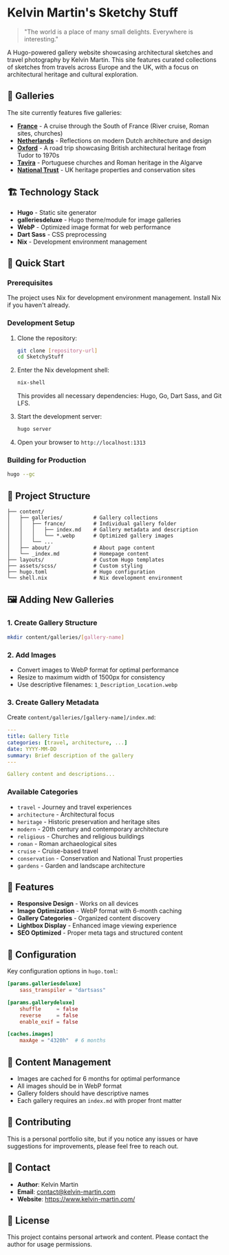 # Kelvin Martin's Sketchy Stuff

> "The world is a place of many small delights. Everywhere is interesting."

A Hugo-powered gallery website showcasing architectural sketches and travel photography by Kelvin Martin. This site features curated collections of sketches from travels across Europe and the UK, with a focus on architectural heritage and cultural exploration.

## 🎨 Galleries

The site currently features five galleries:

- **[France](content/galleries/france/)** - A cruise through the South of France (River cruise, Roman sites, churches)
- **[Netherlands](content/galleries/netherlands/)** - Reflections on modern Dutch architecture and design
- **[Oxford](content/galleries/oxford/)** - A road trip showcasing British architectural heritage from Tudor to 1970s
- **[Tavira](content/galleries/tavira/)** - Portuguese churches and Roman heritage in the Algarve
- **[National Trust](content/galleries/national-trust/)** - UK heritage properties and conservation sites

## 🏗️ Technology Stack

- **Hugo** - Static site generator
- **galleriesdeluxe** - Hugo theme/module for image galleries
- **WebP** - Optimized image format for web performance
- **Dart Sass** - CSS preprocessing
- **Nix** - Development environment management

## 🚀 Quick Start

### Prerequisites

The project uses Nix for development environment management. Install Nix if you haven't already.

### Development Setup

1. Clone the repository:
   ```bash
   git clone [repository-url]
   cd SketchyStuff
   ```

2. Enter the Nix development shell:
   ```bash
   nix-shell
   ```
   This provides all necessary dependencies: Hugo, Go, Dart Sass, and Git LFS.

3. Start the development server:
   ```bash
   hugo server
   ```

4. Open your browser to `http://localhost:1313`

### Building for Production

```bash
hugo --gc
```

## 📁 Project Structure

```
├── content/
│   ├── galleries/          # Gallery collections
│   │   ├── france/         # Individual gallery folder
│   │   │   ├── index.md    # Gallery metadata and description
│   │   │   └── *.webp      # Optimized gallery images
│   │   └── ...
│   ├── about/              # About page content
│   └── _index.md           # Homepage content
├── layouts/                # Custom Hugo templates
├── assets/scss/            # Custom styling
├── hugo.toml               # Hugo configuration
└── shell.nix               # Nix development environment
```

## 🖼️ Adding New Galleries

### 1. Create Gallery Structure
```bash
mkdir content/galleries/[gallery-name]
```

### 2. Add Images
- Convert images to WebP format for optimal performance
- Resize to maximum width of 1500px for consistency
- Use descriptive filenames: `1_Description_Location.webp`

### 3. Create Gallery Metadata
Create `content/galleries/[gallery-name]/index.md`:

```yaml
---
title: Gallery Title
categories: [travel, architecture, ...]
date: YYYY-MM-DD
summary: Brief description of the gallery
---

Gallery content and descriptions...
```

### Available Categories
- `travel` - Journey and travel experiences
- `architecture` - Architectural focus
- `heritage` - Historic preservation and heritage sites
- `modern` - 20th century and contemporary architecture
- `religious` - Churches and religious buildings
- `roman` - Roman archaeological sites
- `cruise` - Cruise-based travel
- `conservation` - Conservation and National Trust properties
- `gardens` - Garden and landscape architecture

## 🎯 Features

- **Responsive Design** - Works on all devices
- **Image Optimization** - WebP format with 6-month caching
- **Gallery Categories** - Organized content discovery
- **Lightbox Display** - Enhanced image viewing experience
- **SEO Optimized** - Proper meta tags and structured content

## 🔧 Configuration

Key configuration options in `hugo.toml`:

```toml
[params.galleriesdeluxe]
    sass_transpiler = "dartsass"

[params.gallerydeluxe]
    shuffle     = false
    reverse     = false
    enable_exif = false

[caches.images]
    maxAge = "4320h"  # 6 months
```

## 📝 Content Management

- Images are cached for 6 months for optimal performance
- All images should be in WebP format
- Gallery folders should have descriptive names
- Each gallery requires an `index.md` with proper front matter

## 🤝 Contributing

This is a personal portfolio site, but if you notice any issues or have suggestions for improvements, please feel free to reach out.

## 📧 Contact

- **Author**: Kelvin Martin
- **Email**: contact@kelvin-martin.com
- **Website**: https://www.kelvin-martin.com/

## 📄 License

This project contains personal artwork and content. Please contact the author for usage permissions.